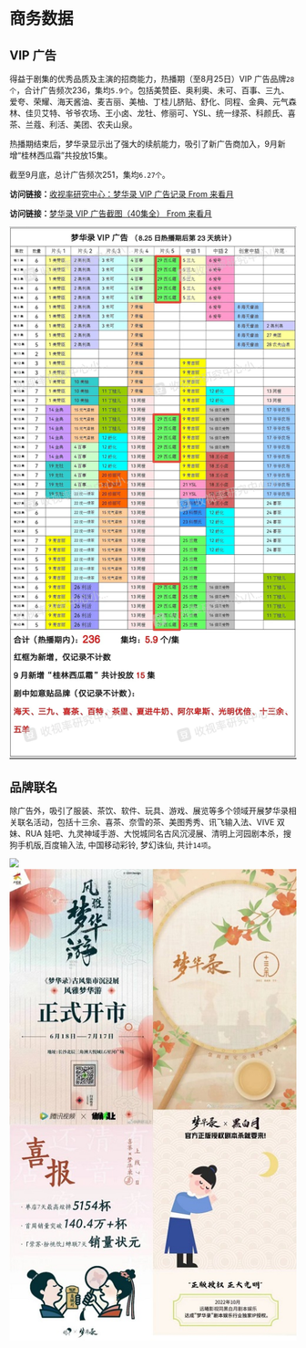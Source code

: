 # 商务数据

## VIP 广告

得益于剧集的优秀品质及主演的招商能力，热播期（至8月25日）VIP 广告品牌`28个`，合计广告频次236，集均`5.9个`。包括美赞臣、奥利奥、未可、百事、三九、爱夸、荣耀、海天酱油、麦吉丽、美柚、丁桂儿脐贴、舒化、同程、金典、元气森林、佳贝艾特、爷爷农场、王小卤、龙牡、修丽可、YSL、统一绿茶、科颜氏、喜茶、兰蔻、利活、美团、农夫山泉。

热播期结束后，梦华录显示出了强大的续航能力，吸引了新广告商加入，9月新增“桂林西瓜霜”共投放15集。

截至9月底，总计广告频次251，集均`6.27个`。

**访问链接：**[收视率研究中心：梦华录 VIP 广告记录 From 来看月](https://www.douban.com/group/topic/274568801/?_i=6522742742b51a5,5231067o1hJm4R&dt_dapp=1&dt_platform=com.douban.activity.wechat_friends)

**访问链接：**[梦华录 VIP 广告截图（40集全） From 来看月](https://www.douban.com/photos/album/1896833873/)

<img src="/image/data/vipguanggao.webp" width="1080">

## 品牌联名

除广告外，吸引了服装、茶饮、软件、玩具、游戏、展览等多个领域开展梦华录相关联名活动，包括十三余、喜茶、奈雪的茶、美图秀秀、讯飞输入法、VIVE 双妹、RUA 娃吧、九灵神域手游、大悦城同名古风沉浸展、清明上河园剧本杀，搜狗手机版,百度输入法, 中国移动彩铃, 梦幻诛仙, 共计`14项`。

<img src="/image/data/lianming1.webp" width="1080">

<img src="/image/data/lianming2.jpg" width="1080">

